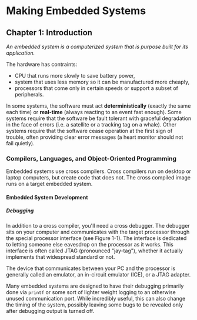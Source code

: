 
#  Making Embedded Systems

## Chapter 1: Introduction

*An embedded system is a computerized system that is purpose built for its application.*

The hardware has contraints:
- CPU that runs more slowly to save battery power,
- system that uses less memory so it can be manufactured more cheaply,
- processors that come only in certain speeds or support a subset of peripherals.

In some systems, the software must act **deterministically** (exactly the same each time) or **real-time** (always reacting to an event fast enough). Some systems require that the software be fault tolerant with graceful degradation in the face of errors (i.e. a satellite or a tracking tag on a whale). Other systems require that the software cease operation at the first sign of trouble, often providing clear error messages (a heart monitor should not fail quietly).

### Compilers, Languages, and Object-Oriented Programming

Embedded systems use cross compilers. Cross compilers run on desktop or laptop computers, but create code that does not. The cross compiled image runs on a target embedded system.

#### Embedded System Development

##### Debugging

In addition to a cross compiler, you'll need a cross debugger. The debugger sits on your computer and communicates with the target processor through the special processor interface (see Figure 1-1). The interface is dedicated to letting someone else eavesdrop on the processor as it works. This interface is often called JTAG (pronounced "jay-tag"), whether it actually implements that widespread standard or not.

The device that communicates between your PC and the processor is generally called an emulator, an in-circuit emulator (ICE), or a JTAG adapter.

Many embedded systems are designed to have their debugging primarily done via `printf` or some sort of lighter weight logging to an otherwise unused communication port. While incredibly useful, this can also change the timing of the system, possibly leaving some bugs to be revealed only after debugging output is turned off.
